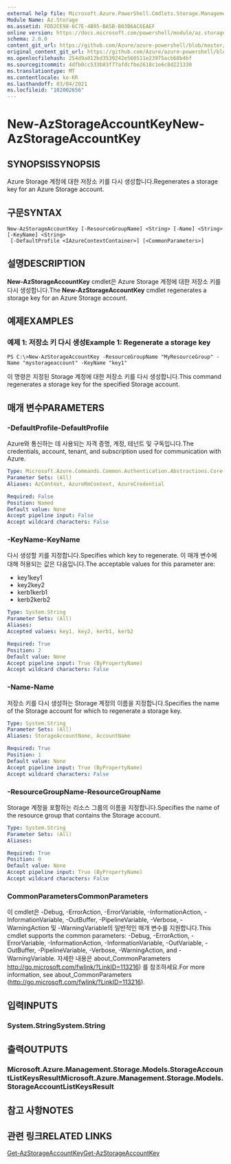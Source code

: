 ```yaml
---
external help file: Microsoft.Azure.PowerShell.Cmdlets.Storage.Management.dll-Help.xml
Module Name: Az.Storage
ms.assetid: FDD2CE98-6C7E-4B95-BA5B-B03B6AC6EAEF
online version: https://docs.microsoft.com/powershell/module/az.storage/new-azstorageaccountkey
schema: 2.0.0
content_git_url: https://github.com/Azure/azure-powershell/blob/master/src/Storage/Storage.Management/help/New-AzStorageAccountKey.md
original_content_git_url: https://github.com/Azure/azure-powershell/blob/master/src/Storage/Storage.Management/help/New-AzStorageAccountKey.md
ms.openlocfilehash: 254d9a012bd3539242e560511e23975acb68b4bf
ms.sourcegitcommit: 4dfb0cc533b83f77afdcfbe2618c1e6c8d221330
ms.translationtype: MT
ms.contentlocale: ko-KR
ms.lasthandoff: 03/04/2021
ms.locfileid: "102002656"
---
```

# <span data-ttu-id="e655b-101">New-AzStorageAccountKey</span><span class="sxs-lookup"><span data-stu-id="e655b-101">New-AzStorageAccountKey</span></span>

## <span data-ttu-id="e655b-102">SYNOPSIS</span><span class="sxs-lookup"><span data-stu-id="e655b-102">SYNOPSIS</span></span>
<span data-ttu-id="e655b-103">Azure Storage 계정에 대한 저장소 키를 다시 생성합니다.</span><span class="sxs-lookup"><span data-stu-id="e655b-103">Regenerates a storage key for an Azure Storage account.</span></span>

## <span data-ttu-id="e655b-104">구문</span><span class="sxs-lookup"><span data-stu-id="e655b-104">SYNTAX</span></span>

```
New-AzStorageAccountKey [-ResourceGroupName] <String> [-Name] <String> [-KeyName] <String>
 [-DefaultProfile <IAzureContextContainer>] [<CommonParameters>]
```

## <span data-ttu-id="e655b-105">설명</span><span class="sxs-lookup"><span data-stu-id="e655b-105">DESCRIPTION</span></span>
<span data-ttu-id="e655b-106">**New-AzStorageAccountKey** cmdlet은 Azure Storage 계정에 대한 저장소 키를 다시 생성합니다.</span><span class="sxs-lookup"><span data-stu-id="e655b-106">The **New-AzStorageAccountKey** cmdlet regenerates a storage key for an Azure Storage account.</span></span>

## <span data-ttu-id="e655b-107">예제</span><span class="sxs-lookup"><span data-stu-id="e655b-107">EXAMPLES</span></span>

### <span data-ttu-id="e655b-108">예제 1: 저장소 키 다시 생성</span><span class="sxs-lookup"><span data-stu-id="e655b-108">Example 1: Regenerate a storage key</span></span>
```
PS C:\>New-AzStorageAccountKey -ResourceGroupName "MyResourceGroup" -Name "mystorageaccount" -KeyName "key1"
```

<span data-ttu-id="e655b-109">이 명령은 지정된 Storage 계정에 대한 저장소 키를 다시 생성합니다.</span><span class="sxs-lookup"><span data-stu-id="e655b-109">This command regenerates a storage key for the specified Storage account.</span></span>

## <span data-ttu-id="e655b-110">매개 변수</span><span class="sxs-lookup"><span data-stu-id="e655b-110">PARAMETERS</span></span>

### <span data-ttu-id="e655b-111">-DefaultProfile</span><span class="sxs-lookup"><span data-stu-id="e655b-111">-DefaultProfile</span></span>
<span data-ttu-id="e655b-112">Azure와 통신하는 데 사용되는 자격 증명, 계정, 테넌트 및 구독입니다.</span><span class="sxs-lookup"><span data-stu-id="e655b-112">The credentials, account, tenant, and subscription used for communication with Azure.</span></span>

```yaml
Type: Microsoft.Azure.Commands.Common.Authentication.Abstractions.Core.IAzureContextContainer
Parameter Sets: (All)
Aliases: AzContext, AzureRmContext, AzureCredential

Required: False
Position: Named
Default value: None
Accept pipeline input: False
Accept wildcard characters: False
```

### <span data-ttu-id="e655b-113">-KeyName</span><span class="sxs-lookup"><span data-stu-id="e655b-113">-KeyName</span></span>
<span data-ttu-id="e655b-114">다시 생성할 키를 지정합니다.</span><span class="sxs-lookup"><span data-stu-id="e655b-114">Specifies which key to regenerate.</span></span>
<span data-ttu-id="e655b-115">이 매개 변수에 대해 허용되는 값은 다음입니다.</span><span class="sxs-lookup"><span data-stu-id="e655b-115">The acceptable values for this parameter are:</span></span>
- <span data-ttu-id="e655b-116">key1</span><span class="sxs-lookup"><span data-stu-id="e655b-116">key1</span></span>
- <span data-ttu-id="e655b-117">key2</span><span class="sxs-lookup"><span data-stu-id="e655b-117">key2</span></span>
- <span data-ttu-id="e655b-118">kerb1</span><span class="sxs-lookup"><span data-stu-id="e655b-118">kerb1</span></span>
- <span data-ttu-id="e655b-119">kerb2</span><span class="sxs-lookup"><span data-stu-id="e655b-119">kerb2</span></span>

```yaml
Type: System.String
Parameter Sets: (All)
Aliases:
Accepted values: key1, key2, kerb1, kerb2

Required: True
Position: 2
Default value: None
Accept pipeline input: True (ByPropertyName)
Accept wildcard characters: False
```

### <span data-ttu-id="e655b-120">-Name</span><span class="sxs-lookup"><span data-stu-id="e655b-120">-Name</span></span>
<span data-ttu-id="e655b-121">저장소 키를 다시 생성하는 Storage 계정의 이름을 지정합니다.</span><span class="sxs-lookup"><span data-stu-id="e655b-121">Specifies the name of the Storage account for which to regenerate a storage key.</span></span>

```yaml
Type: System.String
Parameter Sets: (All)
Aliases: StorageAccountName, AccountName

Required: True
Position: 1
Default value: None
Accept pipeline input: True (ByPropertyName)
Accept wildcard characters: False
```

### <span data-ttu-id="e655b-122">-ResourceGroupName</span><span class="sxs-lookup"><span data-stu-id="e655b-122">-ResourceGroupName</span></span>
<span data-ttu-id="e655b-123">Storage 계정을 포함하는 리소스 그룹의 이름을 지정합니다.</span><span class="sxs-lookup"><span data-stu-id="e655b-123">Specifies the name of the resource group that contains the Storage account.</span></span>

```yaml
Type: System.String
Parameter Sets: (All)
Aliases:

Required: True
Position: 0
Default value: None
Accept pipeline input: True (ByPropertyName)
Accept wildcard characters: False
```

### <span data-ttu-id="e655b-124">CommonParameters</span><span class="sxs-lookup"><span data-stu-id="e655b-124">CommonParameters</span></span>
<span data-ttu-id="e655b-125">이 cmdlet은 -Debug, -ErrorAction, -ErrorVariable, -InformationAction, -InformationVariable, -OutBuffer, -PipelineVariable, -Verbose, -WarningAction 및 -WarningVariable의 일반적인 매개 변수를 지원합니다.</span><span class="sxs-lookup"><span data-stu-id="e655b-125">This cmdlet supports the common parameters: -Debug, -ErrorAction, -ErrorVariable, -InformationAction, -InformationVariable, -OutVariable, -OutBuffer, -PipelineVariable, -Verbose, -WarningAction, and -WarningVariable.</span></span> <span data-ttu-id="e655b-126">자세한 내용은 about_CommonParameters http://go.microsoft.com/fwlink/?LinkID=113216) 를 참조하세요.</span><span class="sxs-lookup"><span data-stu-id="e655b-126">For more information, see about_CommonParameters (http://go.microsoft.com/fwlink/?LinkID=113216).</span></span>

## <span data-ttu-id="e655b-127">입력</span><span class="sxs-lookup"><span data-stu-id="e655b-127">INPUTS</span></span>

### <span data-ttu-id="e655b-128">System.String</span><span class="sxs-lookup"><span data-stu-id="e655b-128">System.String</span></span>

## <span data-ttu-id="e655b-129">출력</span><span class="sxs-lookup"><span data-stu-id="e655b-129">OUTPUTS</span></span>

### <span data-ttu-id="e655b-130">Microsoft.Azure.Management.Storage.Models.StorageAccountListKeysResult</span><span class="sxs-lookup"><span data-stu-id="e655b-130">Microsoft.Azure.Management.Storage.Models.StorageAccountListKeysResult</span></span>

## <span data-ttu-id="e655b-131">참고 사항</span><span class="sxs-lookup"><span data-stu-id="e655b-131">NOTES</span></span>

## <span data-ttu-id="e655b-132">관련 링크</span><span class="sxs-lookup"><span data-stu-id="e655b-132">RELATED LINKS</span></span>

[<span data-ttu-id="e655b-133">Get-AzStorageAccountKey</span><span class="sxs-lookup"><span data-stu-id="e655b-133">Get-AzStorageAccountKey</span></span>](./Get-AzStorageAccountKey.md)
